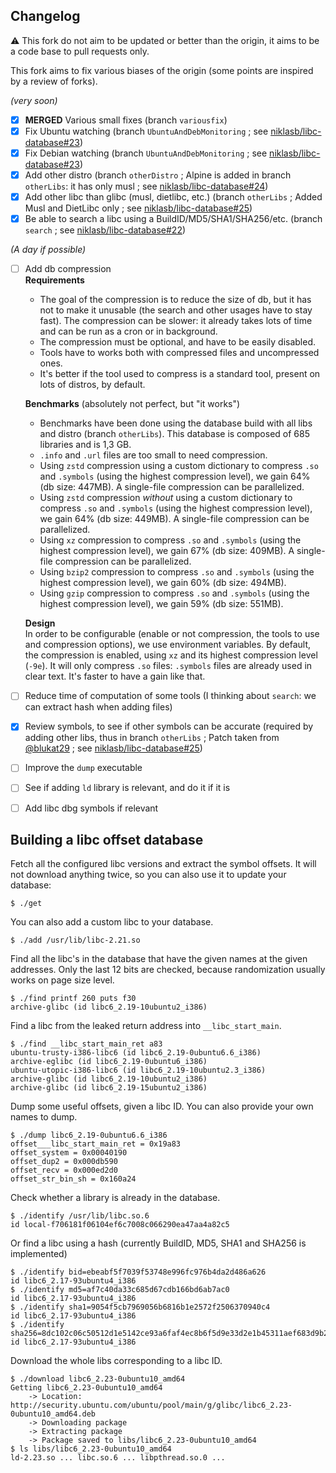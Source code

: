 ## Changelog

:warning: This fork do not aim to be updated or better than the origin, it aims to be a code base to pull requests only.

This fork aims to fix various biases of the origin (some points are inspired by
a review of forks).

*(very soon)*
* [X] **MERGED** Various small fixes (branch `variousfix`)
* [X] Fix Ubuntu watching (branch `UbuntuAndDebMonitoring` ; see [niklasb/libc-database#23](https://github.com/niklasb/libc-database/pull/23))
* [X] Fix Debian watching (branch `UbuntuAndDebMonitoring` ; see [niklasb/libc-database#23](https://github.com/niklasb/libc-database/pull/23))
* [x] Add other distro (branch `otherDistro` ; Alpine is added in branch `otherLibs`: it has only musl ; see [niklasb/libc-database#24](https://github.com/niklasb/libc-database/pull/24))
* [X] Add other libc than glibc (musl, dietlibc, etc.) (branch `otherLibs` ; Added Musl and DietLibc only ; see [niklasb/libc-database#25](https://github.com/niklasb/libc-database/pull/25))
* [X] Be able to search a libc using a BuildID/MD5/SHA1/SHA256/etc. (branch `search` ; see [niklasb/libc-database#22](https://github.com/niklasb/libc-database/pull/22))

*(A day if possible)*
* [ ] Add db compression  
  **Requirements**
  * The goal of the compression is to reduce the size of db, but it has not to make it unusable (the search and other usages have to stay fast). The compression can be slower: it already takes lots of time and can be run as a cron or in background.
  * The compression must be optional, and have to be easily disabled.
  * Tools have to works both with compressed files and uncompressed ones.
  * It's better if the tool used to compress is a standard tool, present on lots of distros, by default.
  
  **Benchmarks** (absolutely not perfect, but "it works")
  * Benchmarks have been done using the database build with all libs and distro (branch `otherLibs`). This database is composed of 685 libraries and is 1,3 GB.
  * `.info` and `.url` files are too small to need compression.
  * Using `zstd` compression using a custom dictionary to compress `.so` and `.symbols` (using the highest compression level), we gain 64% (db size: 447MB). A single-file compression can be parallelized.
  * Using `zstd` compression *without* using a custom dictionary to compress `.so` and `.symbols` (using the highest compression level), we gain 64% (db size: 449MB). A single-file compression can be parallelized.
  * Using `xz` compression to compress `.so` and `.symbols` (using the highest compression level), we gain 67% (db size: 409MB). A single-file compression can be parallelized.
  * Using `bzip2` compression to compress `.so` and `.symbols` (using the highest compression level), we gain 60% (db size: 494MB).
  * Using `gzip` compression to compress `.so` and `.symbols` (using the highest compression level), we gain 59% (db size: 551MB).
  
  **Design**  
  In order to be configurable (enable or not compression, the tools to use and compression options), we use environment variables. By default, the compression is enabled, using `xz` and its highest compression level (`-9e`). It will only compress `.so` files: `.symbols` files are already used in clear text. It's faster to have a gain like that.
* [ ] Reduce time of computation of some tools (I thinking about `search`: we can extract hash when adding files)
* [X] Review symbols, to see if other symbols can be accurate (required by adding other libs, thus in branch `otherLibs` ; Patch taken from [@blukat29](https://github.com/blukat29/libc-database/commit/287ca62960181a6bbd206e679c7331cae305a87b#diff-6f1488814a51063192c9aabb59112ef1R11) ; see [niklasb/libc-database#25](https://github.com/niklasb/libc-database/pull/25))
* [ ] Improve the `dump` executable
* [ ] See if adding `ld` library is relevant, and do it if it is
* [ ] Add libc dbg symbols if relevant


## Building a libc offset database

Fetch all the configured libc versions and extract the symbol offsets.
It will not download anything twice, so you can also use it to update your
database:

    $ ./get

You can also add a custom libc to your database.

    $ ./add /usr/lib/libc-2.21.so

Find all the libc's in the database that have the given names at the given
addresses. Only the last 12 bits are checked, because randomization usually
works on page size level.

    $ ./find printf 260 puts f30
    archive-glibc (id libc6_2.19-10ubuntu2_i386)

Find a libc from the leaked return address into `__libc_start_main`.

    $ ./find __libc_start_main_ret a83
    ubuntu-trusty-i386-libc6 (id libc6_2.19-0ubuntu6.6_i386)
    archive-eglibc (id libc6_2.19-0ubuntu6_i386)
    ubuntu-utopic-i386-libc6 (id libc6_2.19-10ubuntu2.3_i386)
    archive-glibc (id libc6_2.19-10ubuntu2_i386)
    archive-glibc (id libc6_2.19-15ubuntu2_i386)

Dump some useful offsets, given a libc ID. You can also provide your own names
to dump.

    $ ./dump libc6_2.19-0ubuntu6.6_i386
    offset___libc_start_main_ret = 0x19a83
    offset_system = 0x00040190
    offset_dup2 = 0x000db590
    offset_recv = 0x000ed2d0
    offset_str_bin_sh = 0x160a24

Check whether a library is already in the database.

    $ ./identify /usr/lib/libc.so.6
    id local-f706181f06104ef6c7008c066290ea47aa4a82c5

Or find a libc using a hash (currently BuildID, MD5, SHA1 and SHA256 is
implemented)

    $ ./identify bid=ebeabf5f7039f53748e996fc976b4da2d486a626
    id libc6_2.17-93ubuntu4_i386
    $ ./identify md5=af7c40da33c685d67cdb166bd6ab7ac0
    id libc6_2.17-93ubuntu4_i386
    $ ./identify sha1=9054f5cb7969056b6816b1e2572f2506370940c4
    id libc6_2.17-93ubuntu4_i386
    $ ./identify sha256=8dc102c06c50512d1e5142ce93a6faf4ec8b6f5d9e33d2e1b45311aef683d9b2
    id libc6_2.17-93ubuntu4_i386

Download the whole libs corresponding to a libc ID.

    $ ./download libc6_2.23-0ubuntu10_amd64
    Getting libc6_2.23-0ubuntu10_amd64
        -> Location: http://security.ubuntu.com/ubuntu/pool/main/g/glibc/libc6_2.23-0ubuntu10_amd64.deb
        -> Downloading package
        -> Extracting package
        -> Package saved to libs/libc6_2.23-0ubuntu10_amd64
    $ ls libs/libc6_2.23-0ubuntu10_amd64
    ld-2.23.so ... libc.so.6 ... libpthread.so.0 ...

